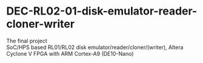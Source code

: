 # DEC-RL02-01-disk-emulator-reader-cloner-writer

The final project                                                                                                               
SoC/HPS based RL01/RL02 disk emulator/reader/cloner/(writer), Altera Cyclone V FPGA with ARM Cortex-A9 (DE10-Nano) 

